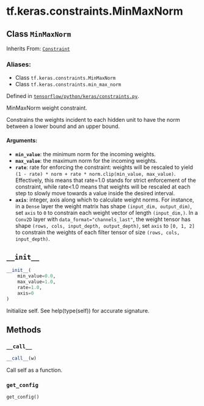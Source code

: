 <div itemscope itemtype="http://developers.google.com/ReferenceObject">
<meta itemprop="name" content="tf.keras.constraints.MinMaxNorm" />
<meta itemprop="path" content="Stable" />
<meta itemprop="property" content="__call__"/>
<meta itemprop="property" content="__init__"/>
<meta itemprop="property" content="get_config"/>
</div>

# tf.keras.constraints.MinMaxNorm

## Class `MinMaxNorm`

Inherits From: [`Constraint`](../../../tf/keras/constraints/Constraint.md)

### Aliases:

* Class `tf.keras.constraints.MinMaxNorm`
* Class `tf.keras.constraints.min_max_norm`



Defined in [`tensorflow/python/keras/constraints.py`](/code/stable/tensorflow/python/keras/constraints.py).

MinMaxNorm weight constraint.

Constrains the weights incident to each hidden unit
to have the norm between a lower bound and an upper bound.

#### Arguments:

* <b>`min_value`</b>: the minimum norm for the incoming weights.
* <b>`max_value`</b>: the maximum norm for the incoming weights.
* <b>`rate`</b>: rate for enforcing the constraint: weights will be
        rescaled to yield
        `(1 - rate) * norm + rate * norm.clip(min_value, max_value)`.
        Effectively, this means that rate=1.0 stands for strict
        enforcement of the constraint, while rate<1.0 means that
        weights will be rescaled at each step to slowly move
        towards a value inside the desired interval.
* <b>`axis`</b>: integer, axis along which to calculate weight norms.
        For instance, in a `Dense` layer the weight matrix
        has shape `(input_dim, output_dim)`,
        set `axis` to `0` to constrain each weight vector
        of length `(input_dim,)`.
        In a `Conv2D` layer with `data_format="channels_last"`,
        the weight tensor has shape
        `(rows, cols, input_depth, output_depth)`,
        set `axis` to `[0, 1, 2]`
        to constrain the weights of each filter tensor of size
        `(rows, cols, input_depth)`.

<h2 id="__init__"><code>__init__</code></h2>

``` python
__init__(
    min_value=0.0,
    max_value=1.0,
    rate=1.0,
    axis=0
)
```

Initialize self.  See help(type(self)) for accurate signature.



## Methods

<h3 id="__call__"><code>__call__</code></h3>

``` python
__call__(w)
```

Call self as a function.

<h3 id="get_config"><code>get_config</code></h3>

``` python
get_config()
```





